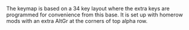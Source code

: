 The keymap is based on a 34 key layout where the extra keys are programmed for convenience from this base. It is set up with homerow mods with an extra AltGr at the corners of top alpha row. 
